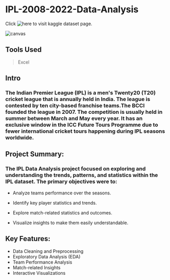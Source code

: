 # IPL-2008-2022-Data-Analysis

Click ![here](https://www.kaggle.com/datasets/vora1011/ipl-2008-to-2021-all-match-dataset) to visit kaggle dataset page.

![canvas](https://github.com/Abhishekkaddipudi/IPL-2008-2022-Data-Analysis/assets/65544284/4c7d9300-0979-4a79-8756-78f7146fee1c)

## Tools Used
> Excel

## Intro
### The Indian Premier League (IPL) is a men's Twenty20 (T20) cricket league that is annually held in India. The league is contested by ten city-based franchise teams.The BCCI founded the league in 2007. The competition is usually held in summer between March and May every year. It has an exclusive window in the ICC Future Tours Programme due to fewer international cricket tours happening during IPL seasons worldwide.
## Project Summary:

### The IPL Data Analysis project focused on exploring and understanding the trends, patterns, and statistics within the IPL dataset. The primary objectives were to:
* Analyze teams performance over the seasons.

* Identify key player statistics and trends.

* Explore match-related statistics and outcomes.

* Visualize insights to make them easily understandable.
 
## Key Features:
* Data Cleaning and Preprocessing
* Exploratory Data Analysis (EDA)
* Team Performance Analysis
* Match-related Insights
* Interactive Visualizations

